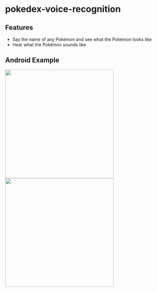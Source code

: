 # pokedex-voice-recognition

## Features
- Say the name of any Pokémon and see what the Pokémon looks like 
- Hear what the Pokémon sounds like

## Android Example
<img align="left" src="https://github.com/Liam-Whittle/pokedex-ai/assets/60028961/0f0945ea-6a29-4f59-bf12-06199058d503" width="350">
<img align="center" src="https://github.com/Liam-Whittle/pokedex-ai/assets/60028961/a119bc2c-53c2-42dd-a025-b4bd1e3dcea8" width="350">

